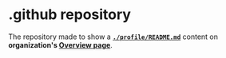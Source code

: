 <h1>.github repository</h1>
<p>The repository made to show a <strong><code><a href="https://github.com/Power-Zone/.github/profile/README.md">./profile/README.md</a></code></strong> content on <strong>organization's <a href="https://github.com/Power-Zone">Overview page</a></strong>.</p>
